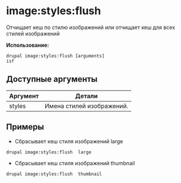 # image:styles:flush
Отчищает кеш по стилю изображений или отчищает кеш для всех стилей изображений

**Использование:**
```
drupal image:styles:flush [arguments]
isf
```

## Доступные аргументы
Аргумент | Детали
---------|-------------
styles | Имена стилей изображений.

## Примеры
* Сбрасывает кеш стиля изображений large
```
drupal image:styles:flush  large
```
* Сбрасывает кеш стиля изображений thumbnail
```
drupal image:styles:flush  thumbnail
```
